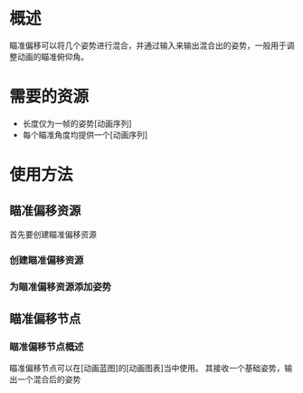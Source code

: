# 概述

瞄准偏移可以将几个姿势进行混合，并通过输入来输出混合出的姿势，一般用于调整动画的瞄准俯仰角。

# 需要的资源

- 长度仅为一帧的姿势[动画序列]
- 每个瞄准角度均提供一个[动画序列]

# 使用方法

## 瞄准偏移资源

首先要创建瞄准偏移资源

### 创建瞄准偏移资源



### 为瞄准偏移资源添加姿势



## 瞄准偏移节点

### 瞄准偏移节点概述

瞄准偏移节点可以在[动画蓝图]的[动画图表]当中使用。
其接收一个基础姿势，输出一个混合后的姿势